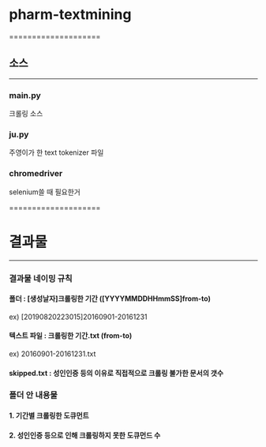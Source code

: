 # pharm-textmining
====================

## 소스
--------------------

### main.py
크롤링 소스

### ju.py
주영이가 한 text tokenizer 파일

### chromedriver
selenium쓸 때 필요한거

====================
# 결과물
--------------------

### 결과물 네이밍 규칙
#### 폴더 : [생성날자]크롤링한 기간 ([YYYYMMDDHHmmSS]from-to)
ex) [20190820223015]20160901-20161231

#### 텍스트 파일 : 크롤링한 기간.txt (from-to)
ex) 20160901-20161231.txt

#### skipped.txt : 성인인증 등의 이유로 직접적으로 크롤링 불가한 문서의 갯수

### 폴더 안 내용물
#### 1. 기간별 크롤링한 도큐먼트
#### 2. 성인인증 등으로 인해 크롤링하지 못한 도큐먼드 수
